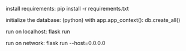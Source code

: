 install requirements:
pip install -r requirements.txt

initialize the database:
(python)
with app.app_context():
    db.create_all()

run on localhost:
flask run

run on network:
flask run --host=0.0.0.0